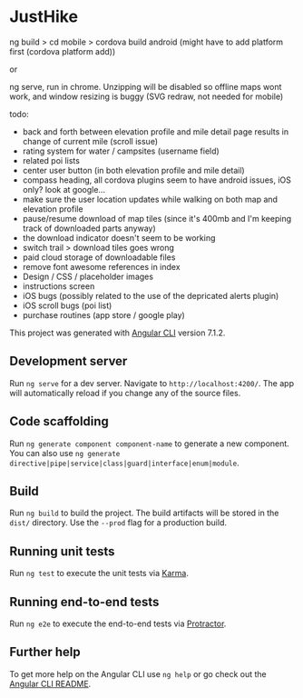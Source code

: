 # JustHike

ng build > cd mobile > cordova build android (might have to add platform first (cordova platform add))

or

ng serve, run in chrome. Unzipping will be disabled so offline maps wont work, and window resizing is buggy (SVG redraw, not needed for mobile)

todo:

- back and forth between elevation profile and mile detail page results in change of current mile (scroll issue)
- rating system for water / campsites (username field)
- related poi lists
- center user button (in both elevation profile and mile detail)
- compass heading, all cordova plugins seem to have android issues, iOS only? look at google...
- make sure the user location updates while walking on both map and elevation profile
- pause/resume download of map tiles (since it's 400mb and I'm keeping track of downloaded parts anyway)
- the download indicator doesn't seem to be working
- switch trail > download tiles goes wrong
- paid cloud storage of downloadable files
- remove font awesome references in index
- Design / CSS / placeholder images
- instructions screen
- iOS bugs (possibly related to the use of the depricated alerts plugin)
- iOS scroll bugs (poi list)
- purchase routines (app store / google play)

This project was generated with [Angular CLI](https://github.com/angular/angular-cli) version 7.1.2.

## Development server

Run `ng serve` for a dev server. Navigate to `http://localhost:4200/`. The app will automatically reload if you change any of the source files.

## Code scaffolding

Run `ng generate component component-name` to generate a new component. You can also use `ng generate directive|pipe|service|class|guard|interface|enum|module`.

## Build

Run `ng build` to build the project. The build artifacts will be stored in the `dist/` directory. Use the `--prod` flag for a production build.

## Running unit tests

Run `ng test` to execute the unit tests via [Karma](https://karma-runner.github.io).

## Running end-to-end tests

Run `ng e2e` to execute the end-to-end tests via [Protractor](http://www.protractortest.org/).

## Further help

To get more help on the Angular CLI use `ng help` or go check out the [Angular CLI README](https://github.com/angular/angular-cli/blob/master/README.md).
